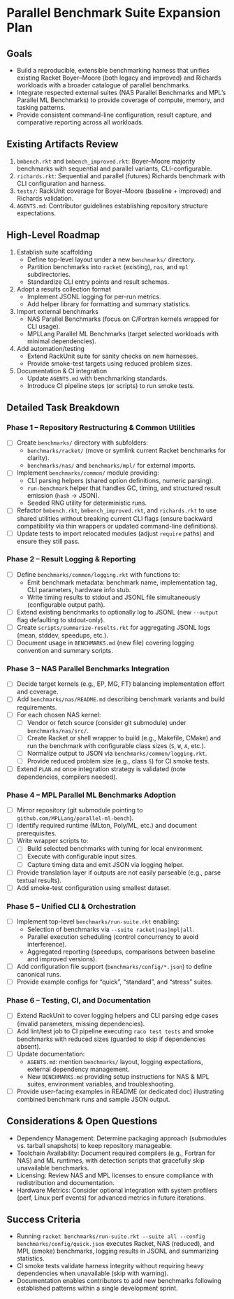 # Parallel Benchmark Suite Expansion Plan

## Goals
- Build a reproducible, extensible benchmarking harness that unifies existing Racket Boyer–Moore (both legacy and improved) and Richards workloads with a broader catalogue of parallel benchmarks.
- Integrate respected external suites (NAS Parallel Benchmarks and MPL’s Parallel ML Benchmarks) to provide coverage of compute, memory, and tasking patterns.
- Provide consistent command-line configuration, result capture, and comparative reporting across all workloads.

## Existing Artifacts Review
1. `bmbench.rkt` and `bmbench_improved.rkt`: Boyer–Moore majority benchmarks with sequential and parallel variants, CLI-configurable.
2. `richards.rkt`: Sequential and parallel (futures) Richards benchmark with CLI configuration and harness.
3. `tests/`: RackUnit coverage for Boyer–Moore (baseline + improved) and Richards validation.
4. `AGENTS.md`: Contributor guidelines establishing repository structure expectations.

## High-Level Roadmap
1. Establish suite scaffolding
   - Define top-level layout under a new `benchmarks/` directory.
   - Partition benchmarks into `racket` (existing), `nas`, and `mpl` subdirectories.
   - Standardize CLI entry points and result schemas.
2. Adopt a results collection format
   - Implement JSONL logging for per-run metrics.
   - Add helper library for formatting and summary statistics.
3. Import external benchmarks
   - NAS Parallel Benchmarks (focus on C/Fortran kernels wrapped for CLI usage).
   - MPLLang Parallel ML Benchmarks (target selected workloads with minimal dependencies).
4. Add automation/testing
   - Extend RackUnit suite for sanity checks on new harnesses.
   - Provide smoke-test targets using reduced problem sizes.
5. Documentation & CI integration
   - Update `AGENTS.md` with benchmarking standards.
   - Introduce CI pipeline steps (or scripts) to run smoke tests.

## Detailed Task Breakdown

### Phase 1 – Repository Restructuring & Common Utilities
- [ ] Create `benchmarks/` directory with subfolders:
  - `benchmarks/racket/` (move or symlink current Racket benchmarks for clarity).
  - `benchmarks/nas/` and `benchmarks/mpl/` for external imports.
- [ ] Implement `benchmarks/common/` module providing:
  - CLI parsing helpers (shared option definitions, numeric parsing).
  - `run-benchmark` helper that handles GC, timing, and structured result emission (`hash` → JSON).
  - Seeded RNG utility for deterministic runs.
- [ ] Refactor `bmbench.rkt`, `bmbench_improved.rkt`, and `richards.rkt` to use shared utilities without breaking current CLI flags (ensure backward compatibility via thin wrappers or updated command-line definitions).
- [ ] Update tests to import relocated modules (adjust `require` paths) and ensure they still pass.

### Phase 2 – Result Logging & Reporting
- [ ] Define `benchmarks/common/logging.rkt` with functions to:
  - Emit benchmark metadata: benchmark name, implementation tag, CLI parameters, hardware info stub.
  - Write timing results to stdout and JSONL file simultaneously (configurable output path).
- [ ] Extend existing benchmarks to optionally log to JSONL (new `--output` flag defaulting to stdout-only).
- [ ] Create `scripts/summarize-results.rkt` for aggregating JSONL logs (mean, stddev, speedups, etc.).
- [ ] Document usage in `BENCHMARKS.md` (new file) covering logging convention and summary scripts.

### Phase 3 – NAS Parallel Benchmarks Integration
- [ ] Decide target kernels (e.g., EP, MG, FT) balancing implementation effort and coverage.
- [ ] Add `benchmarks/nas/README.md` describing benchmark variants and build requirements.
- [ ] For each chosen NAS kernel:
  - [ ] Vendor or fetch source (consider git submodule) under `benchmarks/nas/src/`.
  - [ ] Create Racket or shell wrapper to build (e.g., Makefile, CMake) and run the benchmark with configurable class sizes (`S`, `W`, `A`, etc.).
  - [ ] Normalize output to JSON via `benchmarks/common/logging.rkt`.
  - [ ] Provide reduced problem size (e.g., class `S`) for CI smoke tests.
- [ ] Extend `PLAN.md` once integration strategy is validated (note dependencies, compilers needed).

### Phase 4 – MPL Parallel ML Benchmarks Adoption
- [ ] Mirror repository (git submodule pointing to `github.com/MPLLang/parallel-ml-bench`).
- [ ] Identify required runtime (MLton, Poly/ML, etc.) and document prerequisites.
- [ ] Write wrapper scripts to:
  - [ ] Build selected benchmarks with tuning for local environment.
  - [ ] Execute with configurable input sizes.
  - [ ] Capture timing data and emit JSON via logging helper.
- [ ] Provide translation layer if outputs are not easily parseable (e.g., parse textual results).
- [ ] Add smoke-test configuration using smallest dataset.

### Phase 5 – Unified CLI & Orchestration
- [ ] Implement top-level `benchmarks/run-suite.rkt` enabling:
  - Selection of benchmarks via `--suite racket|nas|mpl|all`.
  - Parallel execution scheduling (control concurrency to avoid interference).
  - Aggregated reporting (speedups, comparisons between baseline and improved versions).
- [ ] Add configuration file support (`benchmarks/config/*.json`) to define canonical runs.
- [ ] Provide example configs for “quick”, “standard”, and “stress” suites.

### Phase 6 – Testing, CI, and Documentation
- [ ] Extend RackUnit to cover logging helpers and CLI parsing edge cases (invalid parameters, missing dependencies).
- [ ] Add lint/test job to CI pipeline executing `raco test tests` and smoke benchmarks with reduced sizes (guarded to skip if dependencies absent).
- [ ] Update documentation:
  - `AGENTS.md`: mention `benchmarks/` layout, logging expectations, external dependency management.
  - New `BENCHMARKS.md` providing setup instructions for NAS & MPL suites, environment variables, and troubleshooting.
- [ ] Provide user-facing examples in README (or dedicated doc) illustrating combined benchmark runs and sample JSON output.

## Considerations & Open Questions
- Dependency Management: Determine packaging approach (submodules vs. tarball snapshots) to keep repository manageable.
- Toolchain Availability: Document required compilers (e.g., Fortran for NAS) and ML runtimes, with detection scripts that gracefully skip unavailable benchmarks.
- Licensing: Review NAS and MPL licenses to ensure compliance with redistribution and documentation.
- Hardware Metrics: Consider optional integration with system profilers (perf, Linux perf events) for advanced metrics in future iterations.

## Success Criteria
- Running `racket benchmarks/run-suite.rkt --suite all --config benchmarks/config/quick.json` executes Racket, NAS (reduced), and MPL (smoke) benchmarks, logging results in JSONL and summarizing statistics.
- CI smoke tests validate harness integrity without requiring heavy dependencies when unavailable (skip with warning).
- Documentation enables contributors to add new benchmarks following established patterns within a single development sprint.
